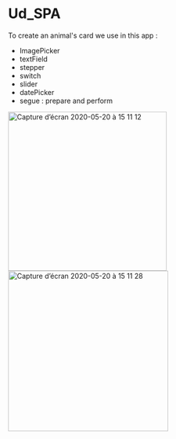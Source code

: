 # Ud_SPA
 
To create an animal's card we use in this app :

- ImagePicker
- textField
- stepper
- switch
- slider
- datePicker
- segue : prepare and perform

<img width="324" alt="Capture d’écran 2020-05-20 à 15 11 12" src="https://user-images.githubusercontent.com/39524369/82449907-3e63c600-9aac-11ea-9ba4-23b809479f87.png">

<img width="327" alt="Capture d’écran 2020-05-20 à 15 11 28" src="https://user-images.githubusercontent.com/39524369/82449914-402d8980-9aac-11ea-9410-7e1012d15daf.png">
